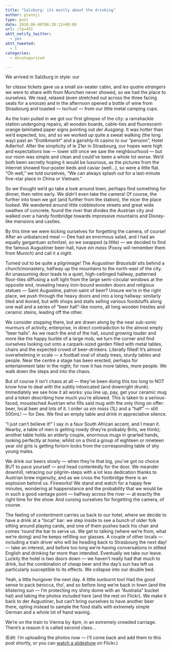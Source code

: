 ```yaml
---
title: "Salzburg: its mostly about the drinking"
author: glennji
type: post
date: 2010-06-06T06:28:12+00:00
url: /?p=431
aktt_notify_twitter:
  - yes
aktt_tweeted:
  - 1
categories:
  - Uncategorized

---
```

<!-- p, li { white-space: pre-wrap; } -->

<!--StartFragment-->We arrived in Salzburg in style: our 

_1er classe_ tickets gave us a small six-seater cabin, and _les quatre etrangers_ we were to share with from Munchen never showed, so we had the place to ourselves. We read, relaxed (even stretched out across the three facing seats for a snooze) and in the afternoon opened a bottle of wine from Strasbourg and toasted &#8212; tschus! &#8212; from our little metal camping cups.
  
As the train pulled in we got our first glimpse of the city: a ramshackle station undergoing repairs, all wooden boards, cable-ties and fluorescent-orange laminated paper signs pointing out _der Ausgang_. It was hotter than we&#8217;d expected, too, and so we worked up quite a sweat walking (the long way) past an &#8220;_Erotikmarkt_&#8221; and a garishly-lit casino to our &#8220;pension&#8221;, Hotel Adlerhof. After the simplicity of le 21er in Strasbourg, our hopes were high and expectations low &#8212; lower still once we saw the neighbourhood &#8212; but our room was simple and clean and could&#8217;ve been a whole lot worse. We&#8217;d both been secretly hoping it would be luxurious, as the pictures from the Internet showed four-poster beds and caviar (well&#8230;), so were a little flat. &#8220;Oh well,&#8221; we told ourselves, &#8220;We can always splash out for a last-minute five-star place in China or Vietnam.&#8221;
  
So we thought we&#8217;d go take a look around town, perhaps find something for dinner, then retire early. We didn&#8217;t even take the camera! Of course, the further into town we got (and further from the station), the nicer the place looked. We wandered around little cobblestone streets and great wide swathes of concrete, found the river that divides the Austrian city and walked over a handy footbridge towards impressive mountains and Disney-like mansions and castles.
  
By this time we were kicking ourselves for forgetting the camera, of course! After an unbalanced meal &#8212; Dee had an enormous salad, and I had an equally gargantuan schnitzel, so we swapped (a little) &#8212; we decided to find the famous Augustiner beer-hall, have _ein mass_ (Foxxy will remember them from Munich) and call it a night.
  
Turned out to be quite a pilgrimage! The _Augustiner Braustubl_ sits behind a church/monastery, halfway up the mountains to the north-east of the city. An unassuming door leads to a quiet, high-ceilinged hallway, patterned floor-tiles diffusing a soft light from the large semi-circular windows at the opposite end, revealing heavy iron-bound wooden doors and religious statues &#8212; Saint Augustine, patron saint of beer? Unsure we&#8217;re in the right place, we push through the heavy doors and into a long hallway: similarly tiled and ikoned, but with shops and stalls selling various foodstuffs along one wall and a series of &#8220;beer hall&#8221;-like rooms, all long wooden trestles and ceramic steins, leading off the other.
  
We consider stopping there, but are drawn along by the near sub-sonic murmurs of activity, enterprise, in direct contradiction to the almost empty &#8220;beer halls&#8221;. As we reach the end of the hall, sound growing louder and more like the happy burble of a large mob, we turn the corner and find ourselves looking out onto a carpark-sized garden filled with metal tables, chairs and the expected crowd of beer-drinkers. Literally filled! It&#8217;s almost overwhelming in scale &#8212; a football oval of shady trees, sturdy tables and people. Near the centre a stage has been erected, perhaps for entertainment later in the night; for now it has more tables, more people. We walk down the steps and into the chaos.
  
But of course it isn&#8217;t chaos at all &#8212; they&#8217;ve been doing this too long to NOT know how to deal with the subtly intoxicated (and downright drunk). Immediately we see how it all works: you line up, pay, get your ceramic mug and a token describing how much you&#8217;re allowed. This is taken to a serious-faced, moustached Austrian who fills said mug with the only thing on offer: beer, local beer and lots of it. I order us _ein mass_ (1L) and a &#8220;half&#8221; &#8212; still 500mL! &#8212; for Dee. We find an empty table and drink in appreciative silence.
  
&#8220;I just can&#8217;t believe it!&#8221; I say in a faux South African accent, and I mean it. Nearby, a table of men is getting rowdy (they&#8217;re probably Brits, we think); another table holds an elderly couple, enormous mugs in gnarled hands, looking perfectly at home; whilst on a third a group of eighteen or nineteen year old girls is getting forlorn looks from the corresponding table of shy young males.
  
We drink our beers slowly &#8212; when they&#8217;re that big, you&#8217;ve got no choice BUT to pace yourself &#8212; and head contentedly for the door. We meander downhill, retracing our pilgrim-steps with a lot less dedication thanks to Austrian brew ingenuity, and as we cross the footbridge there is an explosion behind us. Fireworks! We stand and watch for a happy few minutes, wondering at happenstance and the probability that we would be in such a good vantage point &#8212; halfway across the river &#8212; at exactly the right time for the show. And cursing ourselves for forgetting the camera, of course.
  
The feeling of contentment carries us back to our hotel, where we decide to have a drink at a &#8220;local&#8221; bar: we step inside to see a bunch of older folk sitting around playing cards, and one of them pushes back his chair and comes &#8217;round the bar to serve us. We get to talking (where we&#8217;re from, what we&#8217;re doing) and he keeps refilling our glasses. A couple of other locals &#8212; including a train driver who will be heading back to Strasbourg the next day! &#8212; take an interest, and before too long we&#8217;re having conversations in stilted English and drinking far more than intended. Eventually we take our leave. Luckily the hotel is two doors down &#8212; we haven&#8217;t really had that much to drink, but the combination of cheap beer and the day&#8217;s sun has left us particularly susceptible to its effects. We collapse into our double bed.
  
Yeah, a little hungover the next day. A little sunburnt too! Had the good sense to pack berocca, tho&#8217;, and so before long we&#8217;re back in town (and the blistering sun &#8212; I&#8217;m protecting my shiny dome with an &#8220;Australia&#8221; bucket hat) and taking the photos included here (and the rest on Flickr). We make it back to der Augustiner, but can&#8217;t bring ourselves to have another beer there, opting instead to sample the food stalls with extremely simple German and a whole lot of hand waving.
  
We&#8217;re on the train to Vienna by 4pm, in an extremely crowded carriage. There&#8217;s a reason it is called second class&#8230;
  
(Edit: I&#8217;m uploading the photos now &#8212; I&#8217;ll come back and add them to this post shortly, or you can [watch a slideshow][1] on Flickr.)

 [1]: http://www.flickr.com/photos/glennji/tags/salzburg/show/
